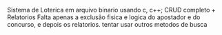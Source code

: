 Sistema de Loterica em arquivo binario usando c, c++;
CRUD completo + Relatorios
Falta apenas a exclusão fisica e logica do apostador e do concurso, e depois os relatorios.
tentar usar outros metodos de busca
